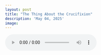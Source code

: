 ```yaml
---
layout: post
title: "The Thing About the Crucifixion"
description: 'May 04, 2025'
image:
---
```


<audio controls>
  <source src="assets/audio/fbc_2025-05-04_sermon.mp3" type="audio/mp3">
Your browser does not support the audio element.
</audio>
